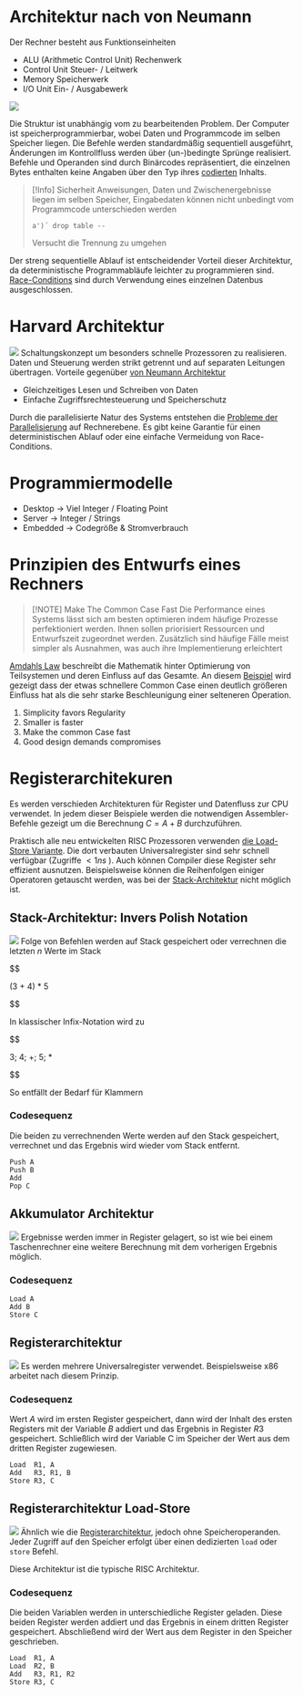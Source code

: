 # Architektur nach von Neumann
Der Rechner besteht aus Funktionseinheiten
- ALU (Arithmetic Control Unit)
  Rechenwerk
- Control Unit
  Steuer- / Leitwerk
- Memory
  Speicherwerk
- I/O Unit
  Ein- / Ausgabewerk

![](vonNeumann.png)

Die Struktur ist unabhängig vom zu bearbeitenden Problem. Der Computer ist speicherprogrammierbar, wobei Daten und Programmcode im selben Speicher liegen.
Die Befehle werden standardmäßig sequentiell ausgeführt, Änderungen im Kontrollfluss werden über (un-)bedingte Sprünge realisiert.
Befehle und Operanden sind durch Binärcodes repräsentiert, die einzelnen Bytes enthalten keine Angaben über den Typ ihres [codierten](Codes.md) Inhalts.

> [!Info] Sicherheit
>Anweisungen, Daten und Zwischenergebnisse liegen im selben Speicher, Eingabedaten können nicht unbedingt vom Programmcode unterschieden werden
>
>`a')´ drop table --` 
>
>Versucht die Trennung zu umgehen

Der streng sequentielle Ablauf ist entscheidender Vorteil dieser Architektur, da deterministische Programmabläufe leichter zu programmieren sind. [Race-Conditions](Parallele%20Probleme.md#Race-Conditions) sind durch Verwendung eines einzelnen Datenbus ausgeschlossen.

# Harvard Architektur
![](HarvardArchitektur.png)
Schaltungskonzept um besonders schnelle Prozessoren zu realisieren.
Daten und Steuerung werden strikt getrennt und auf separaten Leitungen übertragen.
Vorteile gegenüber [von Neumann Architektur](#Architektur%20nach%20von%20Neumann)
- Gleichzeitiges Lesen und Schreiben von Daten
- Einfache Zugriffsrechtesteuerung und Speicherschutz

Durch die parallelisierte Natur des Systems entstehen die [Probleme der Parallelisierung](Parallele%20Probleme.md) auf Rechnerebene. Es gibt keine Garantie für einen deterministischen Ablauf oder eine einfache Vermeidung von Race-Conditions.

# Programmiermodelle
- Desktop -> Viel Integer / Floating Point
- Server -> Integer / Strings
- Embedded -> Codegröße & Stromverbrauch

# Prinzipien des Entwurfs eines Rechners

> [!NOTE] Make The Common Case Fast
> Die Performance eines Systems lässt sich am besten optimieren indem häufige Prozesse perfektioniert werden. Ihnen sollen priorisiert Ressourcen und Entwurfszeit zugeordnet werden.
> Zusätzlich sind häufige Fälle meist simpler als Ausnahmen, was auch ihre Implementierung erleichtert

[Amdahls Law](Amdahls%20Law.md) beschreibt die Mathematik hinter Optimierung von Teilsystemen und deren Einfluss auf das Gesamte.
An diesem [Beispiel](Amdahls%20Law.md#Beispiel) wird gezeigt dass der etwas schnellere Common Case einen deutlich größeren Einfluss hat als die sehr starke Beschleunigung einer selteneren Operation.

1. Simplicity favors Regularity
2. Smaller is faster
3. Make the common Case fast
4. Good design demands compromises

# Registerarchitekuren
Es werden verschieden Architekturen für Register und Datenfluss zur CPU verwendet. In jedem dieser Beispiele werden die notwendigen Assembler-Befehle gezeigt um die Berechnung $C = A + B$  durchzuführen.

Praktisch alle neu entwickelten RISC Prozessoren verwenden [die Load-Store Variante](#Registerarchitektur%20Load-Store).
Die dort verbauten Universalregister sind sehr schnell verfügbar (Zugriffe  $< 1ns$ ).
Auch können Compiler diese Register sehr effizient ausnutzen. Beispielsweise können die Reihenfolgen einiger Operatoren getauscht werden, was bei der [Stack-Architektur](#Stack-Architektur%20Invers%20Polish%20Notation) nicht möglich ist.
## Stack-Architektur: Invers Polish Notation
![](StackArchitektur.png)
Folge von Befehlen werden auf Stack gespeichert oder verrechnen die letzten $n$ Werte im Stack

$$

(3 + 4) * 5

$$

In klassischer Infix-Notation wird zu

$$

3; 4; +; 5; *

$$

So entfällt der Bedarf für Klammern

### Codesequenz
Die beiden zu verrechnenden Werte werden auf den Stack gespeichert, verrechnet und das Ergebnis wird wieder vom Stack entfernt.
```
Push A
Push B
Add
Pop C
```


## Akkumulator Architektur
![](AkkumulatorArchitektur.png)
Ergebnisse werden immer in Register gelagert, so ist wie bei einem Taschenrechner eine weitere Berechnung mit dem vorherigen Ergebnis möglich.

### Codesequenz
```
Load A
Add B
Store C
```

## Registerarchitektur
![](RegisterArchitekur.png)
Es werden mehrere Universalregister verwendet.
Beispielsweise x86 arbeitet nach diesem Prinzip.

### Codesequenz
Wert $A$ wird im ersten Register gespeichert, dann wird der Inhalt des ersten Registers mit der Variable $B$ addiert und das Ergebnis in Register $R3$ gespeichert. Schließlich wird der Variable C im Speicher der Wert aus dem dritten Register zugewiesen.

```
Load  R1, A
Add   R3, R1, B
Store R3, C
```

## Registerarchitektur Load-Store
![](LoadStore.png)
Ähnlich wie die [Registerarchitektur](#Registerarchitektur), jedoch ohne Speicheroperanden. Jeder Zugriff auf den Speicher erfolgt über einen dedizierten `load` oder `store` Befehl.

Diese Architektur ist die typische RISC Architektur.

### Codesequenz
Die beiden Variablen werden in unterschiedliche Register geladen. Diese beiden Register werden addiert und das Ergebnis in einem dritten Register gespeichert.
Abschließend wird der Wert aus dem Register in den Speicher geschrieben.
```
Load  R1, A
Load  R2, B
Add   R3, R1, R2
Store R3, C
```


